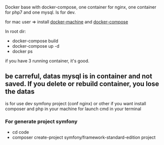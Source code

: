 Docker base with docker-compose, one container for nginx, one container for php7 and one mysql. Is for dev.

for mac user => install [docker-machine](https://docs.docker.com/machine/install-machine/)
and [docker-compose](https://docs.docker.com/compose/install/)

In root dir:
* docker-compose build
* docker-compose up -d
* docker ps

if you have 3 running container, it's good.
## be carreful, datas mysql is in container and not saved. If you delete or rebuild container, you lose the datas   


is for use dev symfony project (conf nginx) or other if you want
install composer and php in your machine for launch cmd in your terminal

### For generate project symfony

* cd code
* composer create-project symfony/framework-standard-edition project
